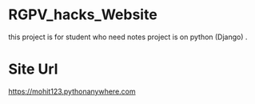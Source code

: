 # RGPV_hacks_Website
this project is for student who need notes project is on python (Django) .

# Site Url
https://mohit123.pythonanywhere.com
